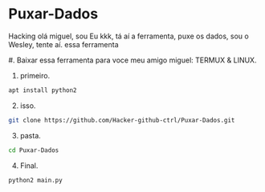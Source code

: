 # Puxar-Dados
Hacking
olá miguel, sou Eu kkk, tá aí a ferramenta, puxe os dados, sou o Wesley, tente aí. essa ferramenta


#. Baixar essa ferramenta para voce meu amigo miguel:
TERMUX & LINUX.

1. primeiro.
```bash
apt install python2
```
2. isso.
```bash
git clone https://github.com/Hacker-github-ctrl/Puxar-Dados.git
```
3. pasta.
```bash
cd Puxar-Dados
```
4. Final.
```bash
python2 main.py
```
   
  
   
